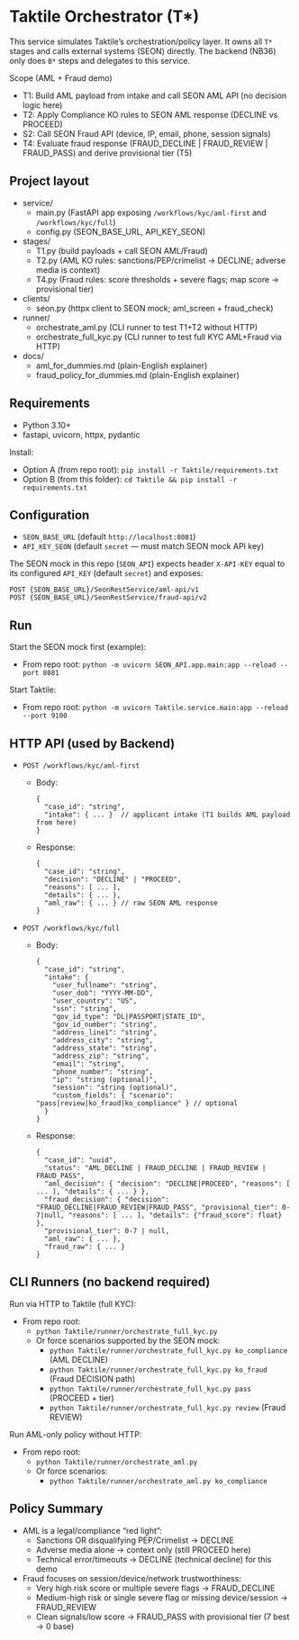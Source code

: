 # Taktile Orchestrator (T*)

This service simulates Taktile’s orchestration/policy layer. It owns all `T*` stages and calls external systems (SEON) directly. The backend (NB36) only does `B*` steps and delegates to this service.

Scope (AML + Fraud demo)
- T1: Build AML payload from intake and call SEON AML API (no decision logic here)
- T2: Apply Compliance KO rules to SEON AML response (DECLINE vs PROCEED)
- S2: Call SEON Fraud API (device, IP, email, phone, session signals)
- T4: Evaluate fraud response (FRAUD_DECLINE | FRAUD_REVIEW | FRAUD_PASS) and derive provisional tier (T5)

## Project layout

- service/
  - main.py (FastAPI app exposing `/workflows/kyc/aml-first` and `/workflows/kyc/full`)
  - config.py (SEON_BASE_URL, API_KEY_SEON)
- stages/
  - T1.py (build payloads + call SEON AML/Fraud)
  - T2.py (AML KO rules: sanctions/PEP/crimelist → DECLINE; adverse media is context)
  - T4.py (Fraud rules: score thresholds + severe flags; map score → provisional tier)
- clients/
  - seon.py (httpx client to SEON mock; aml_screen + fraud_check)
- runner/
  - orchestrate_aml.py (CLI runner to test T1+T2 without HTTP)
  - orchestrate_full_kyc.py (CLI runner to test full KYC AML+Fraud via HTTP)
- docs/
  - aml_for_dummies.md (plain-English explainer)
  - fraud_policy_for_dummies.md (plain-English explainer)

## Requirements

- Python 3.10+
- fastapi, uvicorn, httpx, pydantic

Install:
- Option A (from repo root): `pip install -r Taktile/requirements.txt`
- Option B (from this folder): `cd Taktile && pip install -r requirements.txt`

## Configuration

- `SEON_BASE_URL` (default `http://localhost:8081`)
- `API_KEY_SEON` (default `secret` — must match SEON mock API key)

The SEON mock in this repo (`SEON_API`) expects header `X-API-KEY` equal to its configured `API_KEY` (default `secret`) and exposes:
```
POST {SEON_BASE_URL}/SeonRestService/aml-api/v1
POST {SEON_BASE_URL}/SeonRestService/fraud-api/v2
```

## Run

Start the SEON mock first (example):
- From repo root: `python -m uvicorn SEON_API.app.main:app --reload --port 8081`

Start Taktile:
- From repo root: `python -m uvicorn Taktile.service.main:app --reload --port 9100`

## HTTP API (used by Backend)

- `POST /workflows/kyc/aml-first`
  - Body:
    ```
    {
      "case_id": "string",
      "intake": { ... }  // applicant intake (T1 builds AML payload from here)
    }
    ```
  - Response:
    ```
    {
      "case_id": "string",
      "decision": "DECLINE" | "PROCEED",
      "reasons": [ ... ],
      "details": { ... },
      "aml_raw": { ... } // raw SEON AML response
    }
    ```

- `POST /workflows/kyc/full`
  - Body:
    ```
    {
      "case_id": "string",
      "intake": {
        "user_fullname": "string",
        "user_dob": "YYYY-MM-DD",
        "user_country": "US",
        "ssn": "string",
        "gov_id_type": "DL|PASSPORT|STATE_ID",
        "gov_id_number": "string",
        "address_line1": "string",
        "address_city": "string",
        "address_state": "string",
        "address_zip": "string",
        "email": "string",
        "phone_number": "string",
        "ip": "string (optional)",
        "session": "string (optional)",
        "custom_fields": { "scenario": "pass|review|ko_fraud|ko_compliance" } // optional
      }
    }
    ```
  - Response:
    ```
    {
      "case_id": "uuid",
      "status": "AML_DECLINE | FRAUD_DECLINE | FRAUD_REVIEW | FRAUD_PASS",
      "aml_decision": { "decision": "DECLINE|PROCEED", "reasons": [ ... ], "details": { ... } },
      "fraud_decision": { "decision": "FRAUD_DECLINE|FRAUD_REVIEW|FRAUD_PASS", "provisional_tier": 0-7|null, "reasons": [ ... ], "details": {"fraud_score": float} },
      "provisional_tier": 0-7 | null,
      "aml_raw": { ... },
      "fraud_raw": { ... }
    }
    ```

## CLI Runners (no backend required)

Run via HTTP to Taktile (full KYC):
- From repo root:
  - `python Taktile/runner/orchestrate_full_kyc.py`
  - Or force scenarios supported by the SEON mock:
    - `python Taktile/runner/orchestrate_full_kyc.py ko_compliance` (AML DECLINE)
    - `python Taktile/runner/orchestrate_full_kyc.py ko_fraud` (Fraud DECISION path)
    - `python Taktile/runner/orchestrate_full_kyc.py pass` (PROCEED + tier)
    - `python Taktile/runner/orchestrate_full_kyc.py review` (Fraud REVIEW)

Run AML-only policy without HTTP:
- From repo root:
  - `python Taktile/runner/orchestrate_aml.py`
  - Or force scenarios:
    - `python Taktile/runner/orchestrate_aml.py ko_compliance`

## Policy Summary

- AML is a legal/compliance “red light”:
  - Sanctions OR disqualifying PEP/Crimelist → DECLINE
  - Adverse media alone → context only (still PROCEED here)
  - Technical error/timeouts → DECLINE (technical decline) for this demo
- Fraud focuses on session/device/network trustworthiness:
  - Very high risk score or multiple severe flags → FRAUD_DECLINE
  - Medium-high risk or single severe flag or missing device/session → FRAUD_REVIEW
  - Clean signals/low score → FRAUD_PASS with provisional tier (7 best → 0 base)
